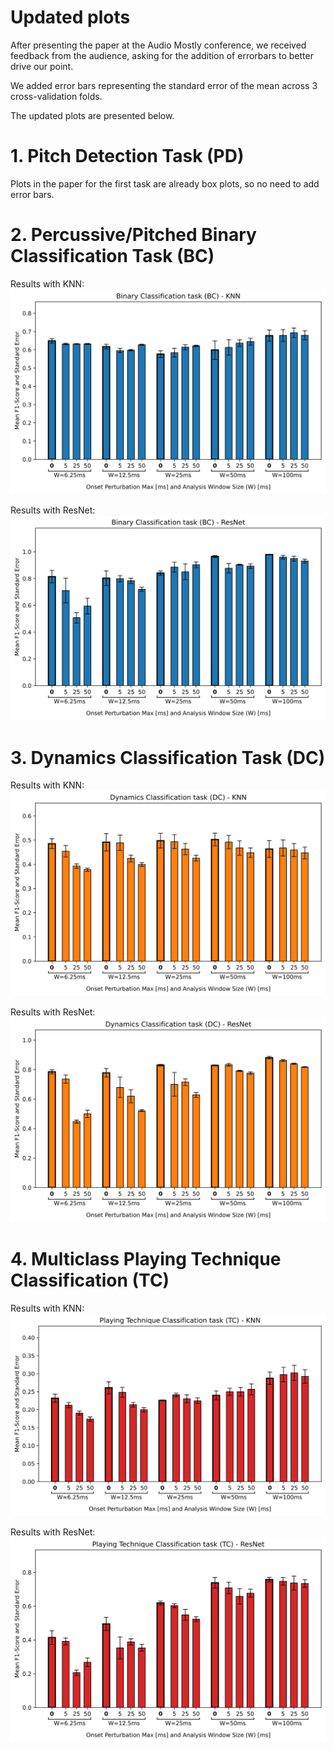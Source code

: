 # Updated plots

After presenting the paper at the Audio Mostly conference, we received feedback from the audience, asking for the addition of errorbars to better drive our point.  

We added error bars representing the standard error of the mean across 3 cross-validation folds.  

The updated plots are presented below.


# 1. Pitch Detection Task (PD)
Plots in the paper for the first task are already box plots, so no need to add error bars.

# 2. Percussive/Pitched Binary Classification Task (BC)

Results with KNN:    
![Alt text](taskB_KNN_results.svg)

Results with ResNet:    
![Alt text](taskB_ResNet_results.svg)

# 3. Dynamics Classification Task (DC)

Results with KNN:  
![Alt text](taskC_KNN_results.svg)

Results with ResNet:  
![Alt text](taskC_ResNet_results.svg)

# 4. Multiclass Playing Technique Classification (TC)

Results with KNN:  
![Alt text](taskD_KNN_results.svg)

Results with ResNet:  
![Alt text](taskD_ResNet_results.svg)